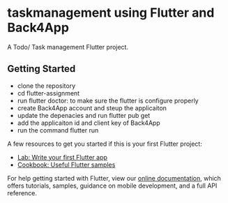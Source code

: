 # taskmanagement using Flutter and Back4App

A Todo/ Task management Flutter project.

## Getting Started

- clone the repository
- cd flutter-assignment
- run flutter doctor: to make sure the flutter is configure properly
- create Back4App account and steup the applicaiton
- update the depenacies and run flutter pub get
- add the applicaiton id and client key of Back4App
- run the command flutter run


A few resources to get you started if this is your first Flutter project:

- [Lab: Write your first Flutter app](https://flutter.dev/docs/get-started/codelab)
- [Cookbook: Useful Flutter samples](https://flutter.dev/docs/cookbook)

For help getting started with Flutter, view our
[online documentation](https://flutter.dev/docs), which offers tutorials,
samples, guidance on mobile development, and a full API reference.
